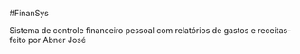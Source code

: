 #FinanSys

Sistema de controle financeiro pessoal com relatórios de gastos e receitas- feito por Abner José 

